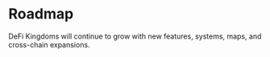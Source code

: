 # Roadmap

DeFi Kingdoms will continue to grow with new features, systems, maps, and cross-chain expansions.&#x20;

